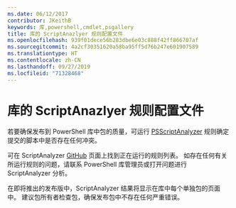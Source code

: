 ```yaml
---
ms.date: 06/12/2017
contributor: JKeithB
keywords: 库,powershell,cmdlet,psgallery
title: 库的 ScriptAnazlyer 规则配置文件
ms.openlocfilehash: 939f01dece56b283dbe6e03c888f42ff866707af
ms.sourcegitcommit: 4a2cf30351620a58ba95ff5d76b247e601907589
ms.translationtype: HT
ms.contentlocale: zh-CN
ms.lasthandoff: 09/27/2019
ms.locfileid: "71328468"
---
```

# <a name="scriptanalyzer-rule-profile-for-gallery"></a>库的 ScriptAnazlyer 规则配置文件

若要确保发布到 PowerShell 库中包的质量，可运行 [PSScriptAnalyzer](https://github.com/PowerShell/PSScriptAnalyzer) 规则确定提交的脚本中是否存在任何冲突。

可在 ScriptAnalyzer [GitHub](https://github.com/PowerShell/PSScriptAnalyzer/blob/development/Engine/Settings/PSGallery.psd1) 页面上找到正在运行的规则列表。
如存在任何有关所运行规则的问题，请联系 PowerShell 库管理员或打开问题进行 ScriptAnalyzer 分析。

在即将推出的发布版中，ScriptAnalyzer 结果将显示在库中每个单独包的页面中。 建议包所有者检查包，确保发布包中不存在任何严重错误。

